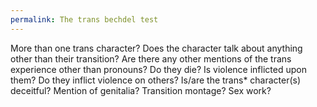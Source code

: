 ```yaml
---
permalink: The trans bechdel test
---
```

More than one trans character?
Does the character talk about anything other than their transition? 
Are there any other mentions of the trans experience other than pronouns? 
Do they die?
Is violence inflicted upon them?
Do they inflict violence on others?
Is/are the trans* character(s) deceitful? 
Mention of genitalia? 
Transition montage? 
Sex work?